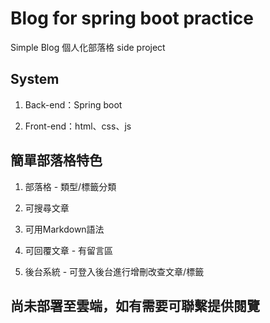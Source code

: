 # Blog for spring boot practice

Simple Blog 個人化部落格 side project

## System

1. Back-end：Spring boot

2. Front-end：html、css、js

## 簡單部落格特色

1. 部落格 - 類型/標籤分類

2. 可搜尋文章

3. 可用Markdown語法

4. 可回覆文章 - 有留言區

5. 後台系統 - 可登入後台進行增刪改查文章/標籤

## 尚未部署至雲端，如有需要可聯繫提供閱覽





